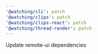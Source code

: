 ```yaml
---
'@watching/cli': patch
'@watching/clips': patch
'@watching/clips-react': patch
'@watching/thread-render': patch
---
```


Update remote-ui dependencies
